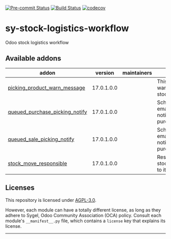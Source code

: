 
<!-- /!\ Non OCA Context : Set here the badge of your runbot / runboat instance. -->
[![Pre-commit Status](https://github.com/sygel-technology/sy-stock-logistics-workflow/actions/workflows/pre-commit.yml/badge.svg?branch=17.0)](https://github.com/sygel-technology/sy-stock-logistics-workflow/actions/workflows/pre-commit.yml?query=branch%3A17.0)
[![Build Status](https://github.com/sygel-technology/sy-stock-logistics-workflow/actions/workflows/test.yml/badge.svg?branch=17.0)](https://github.com/sygel-technology/sy-stock-logistics-workflow/actions/workflows/test.yml?query=branch%3A17.0)
[![codecov](https://codecov.io/gh/sygel-technology/sy-stock-logistics-workflow/branch/17.0/graph/badge.svg)](https://codecov.io/gh/sygel-technology/sy-stock-logistics-workflow)
<!-- /!\ Non OCA Context : Set here the badge of your translation instance. -->

<!-- /!\ do not modify above this line -->

# sy-stock-logistics-workflow

Odoo stock logistics workflow

<!-- /!\ do not modify below this line -->

<!-- prettier-ignore-start -->

[//]: # (addons)

Available addons
----------------
addon | version | maintainers | summary
--- | --- | --- | ---
[picking_product_warn_message](picking_product_warn_message/) | 17.0.1.0.0 |  | This module add a warning popup on stock picking
[queued_purchase_picking_notify](queued_purchase_picking_notify/) | 17.0.1.0.0 |  | Schedule email/logs/activities notificacions on purchase pickings
[queued_sale_picking_notify](queued_sale_picking_notify/) | 17.0.1.0.0 |  | Schedule email/logs/activities notificacions on purchase pickings
[stock_move_responsible](stock_move_responsible/) | 17.0.1.0.0 |  | Responsible field in stock move related to its picking

[//]: # (end addons)

<!-- prettier-ignore-end -->

## Licenses

This repository is licensed under [AGPL-3.0](LICENSE).

However, each module can have a totally different license, as long as they adhere to Sygel, Odoo Community Association (OCA)
policy. Consult each module's `__manifest__.py` file, which contains a `license` key
that explains its license.

----
<!-- /!\ Non OCA Context : Set here the full description of your organization. -->
